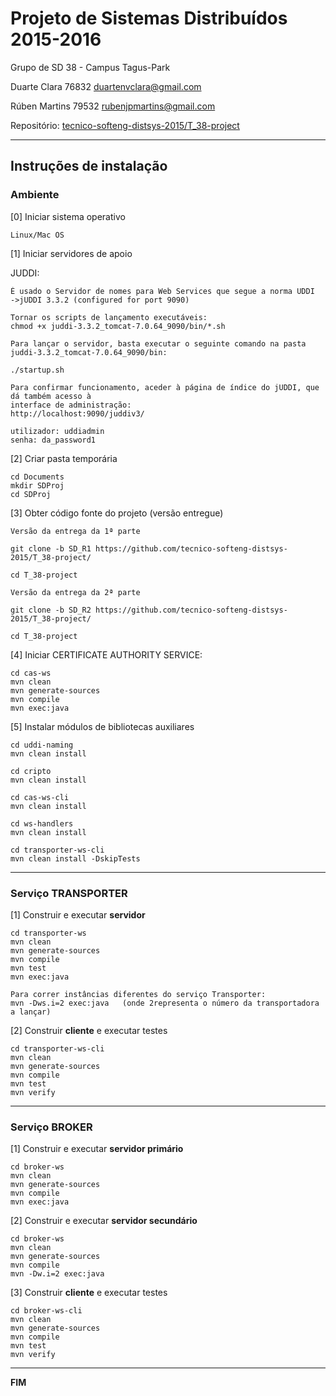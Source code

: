 # Projeto de Sistemas Distribuídos 2015-2016 #

Grupo de SD 38 - Campus Tagus-Park

Duarte Clara 76832 duartenvclara@gmail.com

Rúben Martins 79532 rubenjpmartins@gmail.com


Repositório:
[tecnico-softeng-distsys-2015/T_38-project](https://github.com/tecnico-softeng-distsys-2015/T_38-project/)

-------------------------------------------------------------------------------

## Instruções de instalação

### Ambiente

[0] Iniciar sistema operativo
```
Linux/Mac OS
```

[1] Iniciar servidores de apoio

JUDDI:
```
É usado o Servidor de nomes para Web Services que segue a norma UDDI 
->jUDDI 3.3.2 (configured for port 9090)

Tornar os scripts de lançamento executáveis:
chmod +x juddi-3.3.2_tomcat-7.0.64_9090/bin/*.sh

Para lançar o servidor, basta executar o seguinte comando na pasta 
juddi-3.3.2_tomcat-7.0.64_9090/bin:

./startup.sh

Para confirmar funcionamento, aceder à página de índice do jUDDI, que dá também acesso à 
interface de administração:
http://localhost:9090/juddiv3/

utilizador: uddiadmin
senha: da_password1
```

[2] Criar pasta temporária

```
cd Documents
mkdir SDProj
cd SDProj
```

[3] Obter código fonte do projeto (versão entregue)

```
Versão da entrega da 1ª parte

git clone -b SD_R1 https://github.com/tecnico-softeng-distsys-2015/T_38-project/

cd T_38-project
```

```
Versão da entrega da 2ª parte

git clone -b SD_R2 https://github.com/tecnico-softeng-distsys-2015/T_38-project/

cd T_38-project
```




[4] Iniciar CERTIFICATE AUTHORITY SERVICE:

```
cd cas-ws
mvn clean
mvn generate-sources
mvn compile
mvn exec:java
```

[5] Instalar módulos de bibliotecas auxiliares

```
cd uddi-naming
mvn clean install
```

```
cd cripto
mvn clean install
```

```
cd cas-ws-cli
mvn clean install 
```

```
cd ws-handlers
mvn clean install 
```

```
cd transporter-ws-cli
mvn clean install -DskipTests
```

-------------------------------------------------------------------------------

### Serviço TRANSPORTER

[1] Construir e executar **servidor**

```
cd transporter-ws
mvn clean 
mvn generate-sources
mvn compile
mvn test
mvn exec:java

Para correr instâncias diferentes do serviço Transporter:
mvn -Dws.i=2 exec:java   (onde 2representa o número da transportadora a lançar)
```

[2] Construir **cliente** e executar testes

```
cd transporter-ws-cli
mvn clean 
mvn generate-sources
mvn compile
mvn test
mvn verify
```

-------------------------------------------------------------------------------

### Serviço BROKER

[1] Construir e executar **servidor primário**

```
cd broker-ws
mvn clean 
mvn generate-sources
mvn compile
mvn exec:java
```

[2] Construir e executar **servidor secundário**

```
cd broker-ws
mvn clean 
mvn generate-sources
mvn compile
mvn -Dw.i=2 exec:java
```

[3] Construir **cliente** e executar testes

```
cd broker-ws-cli
mvn clean
mvn generate-sources
mvn compile
mvn test
mvn verify
```
-------------------------------------------------------------------------------
**FIM**

